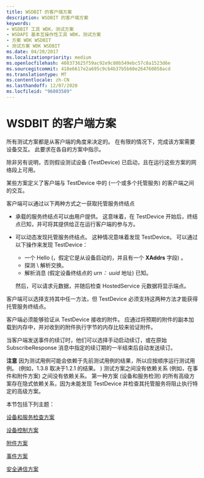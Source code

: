 ```yaml
---
title: WSDBIT 的客户端方案
description: WSDBIT 的客户端方案
keywords:
- WSDBIT 工具 WDK，测试方案
- WSDAPI 基本互操作性工具 WDK，测试方案
- 方案 WDK WSDBIT
- 测试方案 WDK WSDBIT
ms.date: 04/20/2017
ms.localizationpriority: medium
ms.openlocfilehash: 408373625f59ac92e9c80b549ebc57c8a1523d6e
ms.sourcegitcommit: 418e6617e2a695c9cb4b37b5b60e264760858acd
ms.translationtype: MT
ms.contentlocale: zh-CN
ms.lasthandoff: 12/07/2020
ms.locfileid: "96803589"
---
```

# <a name="client-scenarios-for-wsdbit"></a>WSDBIT 的客户端方案


所有测试方案都是从客户端的角度来决定的。 在有限的情况下，完成该方案需要设备交互。 此要求在各自的方案中指示。

除非另有说明，否则假设测试设备 (TestDevice) 已启动，且在运行这些方案的网络段上可用。

某些方案定义了客户端与 TestDevice 中的 (一个或多个托管服务) 的客户端之间的交互。

客户端可以通过以下两种方式之一获取托管服务终结点

-   承载的服务终结点可以由用户提供。 这意味着，在 TestDevice 开始后，终结点已知，并可将其提供给正在运行客户端的参与方。

-   可以动态发现托管服务终结点。 这种情况意味着发现 TestDevice。 可以通过以下操作来发现 TestDevice：

    -   一个 Hello (，假定它是从设备启动的，并且有一个 **XAddrs** 字段) 。
    -   探测 \\ 解析交换。
    -   解析消息 (假定设备终结点的 *urn： uuid* 地址) 已知。

    然后，可以请求元数据，并随后检查 HostedService 元数据将显示端点。

客户端可以选择支持其中任一方法，但 TestDevice 必须支持这两种方法才能获得托管服务终结点。

客户端必须能够验证从 TestDevice 接收的附件。 应通过将预期的附件的副本加载到内存中，并对收到的附件执行字节的内存比较来验证附件。

当客户端发送事件的续订时，他们可以选择手动启动续订，或在原始 SubscribeResponse 消息中指定的续订期的一半结束后自动发送续订。

**注意**   因为测试用例可能会依赖于先前测试用例的结果，所以应按顺序运行测试用例。  (例如，1.3.8 取决于1.2.1 的结果。 ) 测试方案之间没有依赖关系 (例如，在事件和附件方案) 之间没有依赖关系。 第一种方案 (设备和服务检测) 的所有高级方案存在隐式依赖关系，因为未能发现 TestDevice 并检查其托管服务将阻止执行特定的高级方案。

 

本节包括下列主题：

[设备和服务检查方案](device-and-service-inspection-scenarios.md)

[设备控制方案](device-control-scenarios.md)

[附件方案](attachments-scenarios.md)

[事件方案](eventing-scenarios.md)

[安全通信方案](secure-communication-scenarios.md)

 

 





